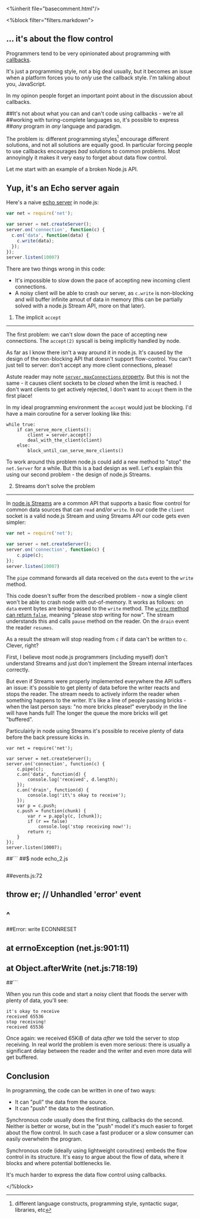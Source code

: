 
<%inherit file="basecomment.html"/>

<%block filter="filters.markdown">

<h2>... it's about the flow control</h2>

Programmers tend to be very opinionated about programming with
[callbacks](https://en.wikipedia.org/wiki/Callbacks).

It's just a programming style, not a big deal usually, but it becomes
an issue when a platform forces you to *only* use the callback
style. I'm talking about you, JavaScript.

In my opinon people forget an important point about in the discussion
about callbacks.

##It's not about what you can and can't code using callbacks - we're all
##working with turing-complete languages so, it's possible to express
##_any_ program in _any_ language and paradigm.


The problem is: different programming styles[^1] encourage different
solutions, and not all solutions are equally good. In particular
forcing people to use callbacks encourages _bad_ solutions to common
problems. Most annoyingly it makes it very easy to forget about data
flow control.

[^1]: different language constructs, programming style, syntactic
      sugar, libraries, etc

Let me start with an example of a broken Node.js API.

Yup, it's an Echo server again
----

Here's a naive [echo server](https://en.wikipedia.org/wiki/Echo_Protocol) in node.js:

```.js
var net = require('net');

var server = net.createServer();
server.on('connection', function(c) {
  c.on('data', function(data) {
    c.write(data);
  });
});
server.listen(10007)
```

There are two things wrong in this code:

 * It's impossible to slow down the pace of accepting new incoming
   client connections.
 * A noisy client will be able to crash our server, as `c.write` is
   non-blocking and will buffer infinite amout of data in memory (this
   can be partially solved with a node.js Stream API, more on that
   later).

1) The implicit `accept`
---

The first problem: we can't slow down the pace of accepting new
connections. The `accept(2)` syscall is being implicitly handled by
node.

As far as I know there isn't a way around it in node.js. It's caused
by the design of the non-blocking API that doesn't support
flow-control. You can't just tell to server: don't accept any more
client connections, please!

Astute reader may note
[`server.maxConnections` property](http://nodejs.org/api/net.html#net_server_maxconnections). But
this is not the same - it causes client sockets to be *closed* when
the limit is reached. I don't want clients to get actively rejected, I
don't want to `accept` them in the first place!

In my ideal programming environment the `accept` would just be
blocking. I'd have a main coroutine for a server looking like this:

```
while true:
    if can_serve_more_clients():
        client = server.accept()
        deal_with_the_client(client)
    else:
        block_until_can_serve_more_clients()
```

To work around this problem node.js could add a new method to "stop"
the `net.Server` for a while. But this is a bad design as well.  Let's
explain this using our second problem - the design of node.js Streams.

2) Streams don't solve the problem
---

In [node.js Streams](http://nodejs.org/api/stream.html#stream_stream)
are a common API that supports a basic flow control for common data
sources that can `read` and/or `write`. In our code the `client`
socket is a valid node.js Stream and using Streams API our code gets
even simpler:

```.js
var net = require('net');

var server = net.createServer();
server.on('connection', function(c) {
    c.pipe(c);
});
server.listen(10007)
```

The `pipe` command forwards all data received on the `data` event to
the `write` method.

This code doesn't suffer from the described problem - now a single
client won't be able to crash node with out-of-memory. It works as
follows: on `data` event bytes are being passed to the `write` method.
The
[`write` method can return `false`](http://nodejs.org/api/stream.html#stream_writable_write_chunk_encoding_callback),
meaning "please stop writing for now". The stream understands this and
calls `pause` method on the reader. On the `drain` event 
the reader `resumes`.

As a result the stream will stop reading from `c` if data can't be
written to `c`. Clever, right?

First, I believe most node.js programmers (including myself) don't
understand Streams and just don't implement the Stream internal
interfaces correctly.

But even if Streams were properly implemented everywhere the API
suffers an issue: it's possible to get plenty of data before the
writer reacts and stops the reader. The stream needs to actively
inform the reader when something happens to the writer. It's like a
line of people passing bricks - when the last person says: "no more
bricks please!" everybody in the line will have hands full!  The
longer the queue the more bricks will get "buffered".

Particulairly in node using Streams it's possible to receive plenty
of data before the back pressure kicks in.

```
var net = require('net');

var server = net.createServer();
server.on('connection', function(c) {
    c.pipe(c);
    c.on('data', function(d) {
        console.log('received', d.length);
    });
    c.on('drain', function(d) {
        console.log('it\'s okay to receive');
    });
    var p = c.push;
    c.push = function(chunk) {
        var r = p.apply(c, [chunk]);
        if (r == false)
            console.log('stop receiving now!');
        return r;
    }
});
server.listen(10007);
```


##```
##$ node echo_2.js
##
##events.js:72
##        throw er; // Unhandled 'error' event
##              ^
##Error: write ECONNRESET
##    at errnoException (net.js:901:11)
##    at Object.afterWrite (net.js:718:19)
##```

When you run this code and start a noisy client that floods the server
with plenty of data, you'll see:

```text
it's okay to receive
received 65536
stop receiving!
received 65536
```

Once again: we received 65KiB of data *after* we told the server to
stop receiving. In real world the problem is even more serious: there
is usually a significant delay between the reader and the writer and
even more data will get buffered.

Conclusion
---

In programming, the code can be written in one of two ways:

 * It can "pull" the data from the source.
 * It can "push" the data to the destination.

Synchronous code usually does the first thing, callbacks do the
second. Neither is better or worse, but in the "push" model it's much
easier to forget about the flow control. In such case a fast producer
or a slow consumer can easily overwhelm the program.

Synchronous code (ideally using lightweight coroutines) embeds the
flow control in its structure. It's easy to argue about the flow of
data, where it blocks and where potential bottlenecks lie.

It's much harder to express the data flow control using callbacks.


</%block>
